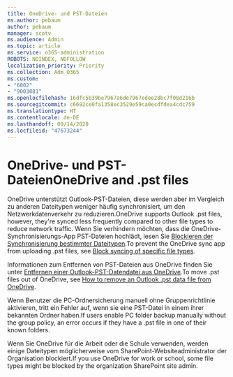 ```yaml
---
title: OneDrive- und PST-Dateien
ms.author: pebaum
author: pebaum
manager: scotv
ms.audience: Admin
ms.topic: article
ms.service: o365-administration
ROBOTS: NOINDEX, NOFOLLOW
localization_priority: Priority
ms.collection: Adm_O365
ms.custom:
- "6002"
- "9003081"
ms.openlocfilehash: 16dfc5b39be7967a6de7967edee28bc7f08d216b
ms.sourcegitcommit: c6692ce0fa1358ec3529e59ca0ecdfdea4cdc759
ms.translationtype: HT
ms.contentlocale: de-DE
ms.lasthandoff: 09/14/2020
ms.locfileid: "47673244"
---
```

# <a name="onedrive-and-pst-files"></a><span data-ttu-id="59ece-102">OneDrive- und PST-Dateien</span><span class="sxs-lookup"><span data-stu-id="59ece-102">OneDrive and .pst files</span></span> 

<span data-ttu-id="59ece-103">OneDrive unterstützt Outlook-PST-Dateien, diese werden aber im Vergleich zu anderen Dateitypen weniger häufig synchronisiert, um den Netzwerkdatenverkehr zu reduzieren.</span><span class="sxs-lookup"><span data-stu-id="59ece-103">OneDrive supports Outlook .pst files, however, they're synced less frequently compared to other file types to reduce network traffic.</span></span> <span data-ttu-id="59ece-104">Wenn Sie verhindern möchten, dass die OneDrive-Synchronisierungs-App PST-Dateien hochlädt, lesen Sie [Blockieren der Synchronisierung bestimmter Dateitypen](https://docs.microsoft.com/onedrive/block-file-types).</span><span class="sxs-lookup"><span data-stu-id="59ece-104">To prevent the OneDrive sync app from uploading .pst files, see [Block syncing of specific file types](https://docs.microsoft.com/onedrive/block-file-types).</span></span> 

<span data-ttu-id="59ece-105">Informationen zum Entfernen von PST-Dateien aus OneDrive finden Sie unter [Entfernen einer Outlook-PST-Datendatei aus OneDrive](https://support.microsoft.com/office/how-to-remove-an-outlook-pst-data-file-from-onedrive-b6b9e522-59bd-40f7-949f-168d0aa9b38e).</span><span class="sxs-lookup"><span data-stu-id="59ece-105">To move .pst files out of OneDrive, see [How to remove an Outlook .pst data file from OneDrive](https://support.microsoft.com/office/how-to-remove-an-outlook-pst-data-file-from-onedrive-b6b9e522-59bd-40f7-949f-168d0aa9b38e).</span></span> 

<span data-ttu-id="59ece-106">Wenn Benutzer die PC-Ordnersicherung manuell ohne Gruppenrichtlinie aktivieren, tritt ein Fehler auf, wenn sie eine PST-Datei in einem ihrer bekannten Ordner haben.</span><span class="sxs-lookup"><span data-stu-id="59ece-106">If users enable PC folder backup manually without the group policy, an error occurs if they have a .pst file in one of their known folders.</span></span>

<span data-ttu-id="59ece-107">Wenn Sie OneDrive für die Arbeit oder die Schule verwenden, werden einige Dateitypen möglicherweise vom SharePoint-Websiteadministrator der Organisation blockiert.</span><span class="sxs-lookup"><span data-stu-id="59ece-107">If you use OneDrive for work or school, some file types might be blocked by the organization SharePoint site admin.</span></span>